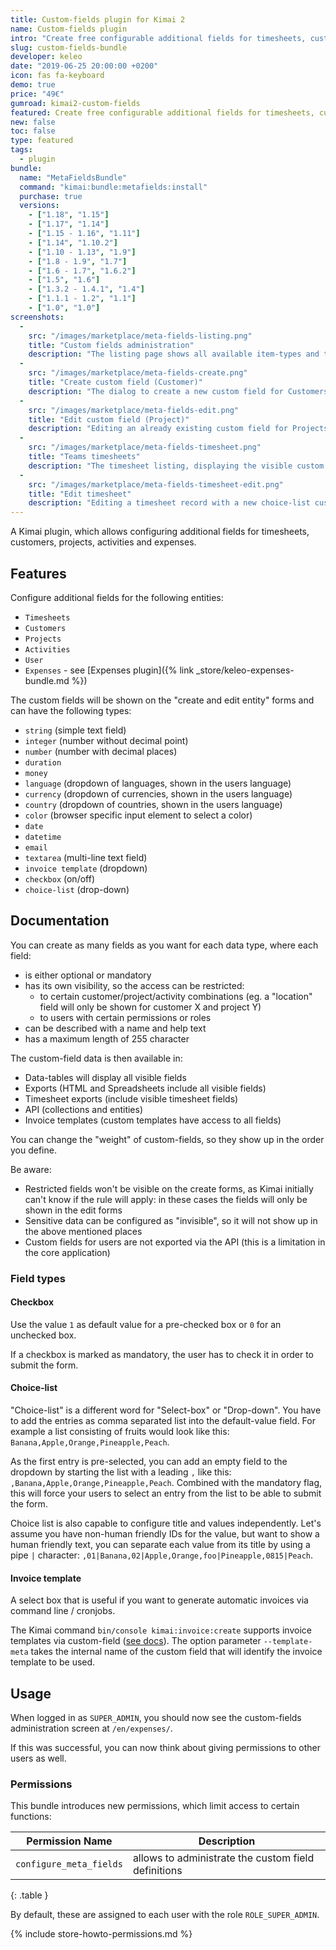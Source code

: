 ```yaml
---
title: Custom-fields plugin for Kimai 2
name: Custom-fields plugin
intro: "Create free configurable additional fields for timesheets, customers, projects, activities and users."
slug: custom-fields-bundle
developer: keleo
date: "2019-06-25 20:00:00 +0200"
icon: fas fa-keyboard
demo: true 
price: "49€"
gumroad: kimai2-custom-fields
featured: Create free configurable additional fields for timesheets, customers, projects, activities and users in various formats. Fields can be optional or mandatory and restricted by permissions.
new: false
toc: false
type: featured
tags:
  - plugin
bundle:
  name: "MetaFieldsBundle"
  command: "kimai:bundle:metafields:install"
  purchase: true
  versions:
    - ["1.18", "1.15"]
    - ["1.17", "1.14"]
    - ["1.15 - 1.16", "1.11"]
    - ["1.14", "1.10.2"]
    - ["1.10 - 1.13", "1.9"]
    - ["1.8 - 1.9", "1.7"]
    - ["1.6 - 1.7", "1.6.2"]
    - ["1.5", "1.6"]
    - ["1.3.2 - 1.4.1", "1.4"]
    - ["1.1.1 - 1.2", "1.1"]
    - ["1.0", "1.0"]
screenshots:
  - 
    src: "/images/marketplace/meta-fields-listing.png"
    title: "Custom fields administration"
    description: "The listing page shows all available item-types and their configured custom fields"
  - 
    src: "/images/marketplace/meta-fields-create.png"
    title: "Create custom field (Customer)"
    description: "The dialog to create a new custom field for Customers"
  - 
    src: "/images/marketplace/meta-fields-edit.png"
    title: "Edit custom field (Project)"
    description: "Editing an already existing custom field for Projects (type boolean, see default value)"
  - 
    src: "/images/marketplace/meta-fields-timesheet.png"
    title: "Teams timesheets"
    description: "The timesheet listing, displaying the visible custom field Location"
  - 
    src: "/images/marketplace/meta-fields-timesheet-edit.png"
    title: "Edit timesheet"
    description: "Editing a timesheet record with a new choice-list custom field"
---
```


A Kimai plugin, which allows configuring additional fields for timesheets, customers, projects, activities and expenses.

## Features

Configure additional fields for the following entities:
 
- `Timesheets`
- `Customers`
- `Projects`
- `Activities`
- `User`
- `Expenses` - see [Expenses plugin]({% link _store/keleo-expenses-bundle.md %})

The custom fields will be shown on the "create and edit entity" forms and can have the following types:

- `string` (simple text field)
- `integer` (number without decimal point)
- `number` (number with decimal places)
- `duration`
- `money`
- `language` (dropdown of languages, shown in the users language)
- `currency` (dropdown of currencies, shown in the users language)
- `country` (dropdown of countries, shown in the users language)
- `color` (browser specific input element to select a color)
- `date`
- `datetime`
- `email`
- `textarea` (multi-line text field)
- `invoice template` (dropdown)
- `checkbox` (on/off)
- `choice-list` (drop-down)

## Documentation

You can create as many fields as you want for each data type, where each field:

- is either optional or mandatory
- has its own visibility, so the access can be restricted:
    - to certain customer/project/activity combinations (eg. a "location" field will only be shown for customer X and project Y)
    - to users with certain permissions or roles
- can be described with a name and help text
- has a maximum length of 255 character

The custom-field data is then available in:

- Data-tables will display all visible fields
- Exports (HTML and Spreadsheets include all visible fields)
- Timesheet exports (include visible timesheet fields)
- API (collections and entities)
- Invoice templates (custom templates have access to all fields)

You can change the "weight" of custom-fields, so they show up in the order you define. 

Be aware:

- Restricted fields won't be visible on the create forms, as Kimai initially can't know if the rule will apply: in these cases the fields will only be shown in the edit forms
- Sensitive data can be configured as "invisible", so it will not show up in the above mentioned places
- Custom fields for users are not exported via the API (this is a limitation in the core application) 

### Field types

#### Checkbox

Use the value `1` as default value for a pre-checked box or `0` for an unchecked box.

If a checkbox is marked as mandatory, the user has to check it in order to submit the form.

#### Choice-list 

"Choice-list" is a different word for "Select-box" or "Drop-down". 
You have to add the entries as comma separated list into the default-value field.
For example a list consisting of fruits would look like this: `Banana,Apple,Orange,Pineapple,Peach`.

As the first entry is pre-selected, you can add an empty field to the dropdown by starting the list 
with a leading `,` like this: `,Banana,Apple,Orange,Pineapple,Peach`. 
Combined with the mandatory flag, this will force your users to select an entry from the list to be able to submit the form.

Choice list is also capable to configure title and values independently.
Let's assume you have non-human friendly IDs for the value, but want to show a human friendly text, you can separate 
each value from its title by using a pipe `|` character: `,01|Banana,02|Apple,Orange,foo|Pineapple,0815|Peach`.

#### Invoice template

A select box that is useful if you want to generate automatic invoices via command line / cronjobs.

The Kimai command `bin/console kimai:invoice:create` supports invoice templates via custom-field ([see docs](https://www.kimai.org/documentation/invoices.html#create-invoices-with-cronjobs)).
The option parameter `--template-meta` takes the internal name of the custom field that will identify the invoice template to be used.

## Usage

When logged in as `SUPER_ADMIN`, you should now see the custom-fields administration screen at `/en/expenses/`.

If this was successful, you can now think about giving permissions to other users as well.

### Permissions

This bundle introduces new permissions, which limit access to certain functions:

| Permission Name           | Description |
|---                        |--- |
| `configure_meta_fields`   | allows to administrate the custom field definitions |
{: .table }

By default, these are assigned to each user with the role `ROLE_SUPER_ADMIN`.

{% include store-howto-permissions.md %}
